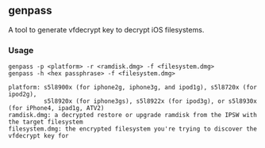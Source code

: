 ## genpass
A tool to generate vfdecrypt key to decrypt iOS filesystems.

### Usage

	genpass -p <platform> -r <ramdisk.dmg> -f <filesystem.dmg>
	genpass -h <hex passphrase> -f <filesystem.dmg>

	platform: s5l8900x (for iphone2g, iphone3g, and ipod1g), s5l8720x (for ipod2g),
	          s5l8920x (for iphone3gs), s5l8922x (for ipod3g), or s5l8930x (for iPhone4, ipad1g, ATV2)
    ramdisk.dmg: a decrypted restore or upgrade ramdisk from the IPSW with the target filesystem
    filesystem.dmg: the encrypted filesystem you're trying to discover the vfdecrypt key for

